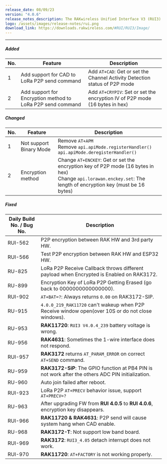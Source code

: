 ```yaml
---
release_date: 08/09/23
version: "4.0.6"
release_notes_description: The RAKwireless Unified Interface V3 (RUI3) is designed to help IoT developers make their IoT products faster. It is compatible with RAK LPWAN modules and supports the standard AT Commands and the Binary Mode. The Binary mode is an improved version of the AT command with its efficient byte-array-based protocol and implementation of checksum. RUI3 also allows you to create your own custom firmware using RUI3 APIs that are compatible with popular IDEs like Arduino and Visual Studio. With custom firmware, you will not need any external host microcontroller or microprocessor, which can save you cost, circuit board space, and current consumption.
logo: /assets/images/release-notes/rui.png
download_link: https://downloads.rakwireless.com/#RUI/RUI3/Image/
---
```


<rk-release-notes/>

---

##### Added

| No.  | Feature                                                    | Description                                                  |
| ---- | ---------------------------------------------------------- | ------------------------------------------------------------ |
| 1    | Add support for CAD to LoRa P2P send command               | Add `AT+CAD`: Get or set the Channel Activity Detection status of P2P mode |
| 2    | Add support for Encryption method to LoRa P2P send command | Add `AT+CRYPIV`: Set or set the encryption IV of P2P mode (16 bytes in hex) |

##### Changed

| No.  | Feature                 | Description                                                  |
| ---- | ----------------------- | ------------------------------------------------------------ |
| 1    | Not support Binary Mode | Remove `AT+APM` <br> Remove `api.apiMode.registerHandler()` `api.apiMode.deregisterHandler()` |
| 2    | Encryption method       | Change `AT+ENCKEY`: Get or set the encryption key of P2P mode (16 bytes in hex) <br> Change `api.lorawan.enckey.set`: The length of encryption key (must be 16 bytes) |

##### Fixed

| Daily Build No. / Bug No. | Description                                                  |
| ------------------------- | ------------------------------------------------------------ |
| RUI-562                   | P2P encryption between RAK HW and 3rd party HW.              |
| RUI-566                   | Test P2P encryption between RAK HW and ESP32 HW.             |
| RU-825                    | LoRa P2P Receive Callback throws different payload when Encrypted is Enabled on RAK3172. |
| RU-899                    | Encryption Key of LoRa P2P Getting Erased (go back to 0000000000000000). |
| RUI-902                   | `AT+BAT=?`: Always returns `0.00` on RAK3172-SIP.             |
| RU-915                    | `4.0.0_219_RAK11720` can't wakeup when P2P Receive window open(over 10S or do not close windows). |
| RU-953                    | **RAK11720**: `RUI3 V4.0.4_239` battery voltage is wrong.           |
| RU-956                    | **RAK4631**: Sometimes the 1-wire interface does not respond. |
| RUI-957                   | **RAK3172** returns `AT_PARAM_ERROR` on correct `AT+SEND` command.   |
| RU-959                    | **RAK3172-SiP**: The GPIO function at PB4 PIN is not work after the others ADC PIN initialization. |
| RU-960                    | Auto join failed after reboot.                               |
| RUI-923                   | LoRa P2P `AT+PRECV` behavior issue, support `AT+PRECV=?`       |
| RU-963                    | After upgrading FW from **RUI 4.0.5** to **RUI 4.0.6**, encryption key disappears. |
| RUI-966                   | **RAK11720 & RAK4631**: P2P send will cause system hang when CAD enable. |
| RU-968                    | **RAK3172-T**: Not support low band board.                        |
| RUI-969                   | **RAK3172**: `RUI3_4.05` detach interrupt does not work.             |
| RUI-970                   | **RAK11720**: `AT+FACTORY` is not working properly.           |
